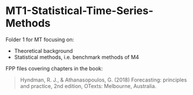 # MT1-Statistical-Time-Series-Methods
Folder 1 for MT focusing on:

- Theoretical background
- Statistical methods, i.e. benchmark methods of M4

FPP files covering chapters in the book:

> Hyndman, R. J., & Athanasopoulos, G. (2018) Forecasting: principles and practice, 2nd edition, OTexts: Melbourne, Australia.
